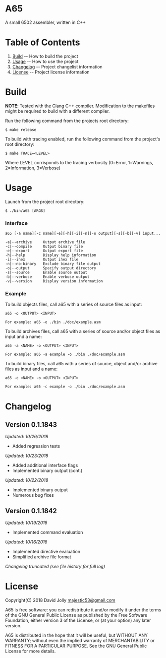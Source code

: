A65
===

A small 6502 assembler, written in C++

Table of Contents
=================

1. [Build](https://github.com/majestic53/a65#build) -- How to build the project
2. [Usage](https://github.com/majestic53/a65#usage) -- How to use the project
3. [Changelog](https://github.com/majestic53/a65#changelog) -- Project changelist information
4. [License](https://github.com/majestic53/a65#license) -- Project license information

Build
=====

__NOTE__: Tested with the Clang C++ compiler. Modification to the makefiles might be required to build with a different compiler.

Run the following command from the projects root directory:

```
$ make release
```

To build with tracing enabled, run the following command from the project's root directory:

```
$ make TRACE=<LEVEL>
```

Where LEVEL corrisponds to the tracing verbosity (0=Error, 1=Warnings, 2=Information, 3=Verbose)

Usage
=====

Launch from the project root directory:

```
$ ./bin/a65 [ARGS]
```

### Interface

```
a65 [-a name][-c name][-e][-h][-i][-n][-o output][-s][-b][-v] input...

-a|--archive     Output archive file
-c|--compile     Output binary file
-e|--export      Output export file
-h|--help        Display help information
-i|--ihex        Output ihex file
-n|--no-binary   Exclude binary file output
-o|--output      Specify output directory
-s|--source      Enable source output
-b|--verbose     Enable verbose output
-v|--version     Display version information
```

### Example

To build objects files, call a65 with a series of source files as input:

```
a65 -o <OUTPUT> <INPUT>

For example: a65 -o ./bin ./doc/example.asm
```

To build archives files, call a65 with a series of source and/or object files as input and a name:

```
a65 -a <NAME> -o <OUTPUT> <INPUT>

For example: a65 -a example -o ./bin ./doc/example.asm
```

To build binary files, call a65 with a series of source, object and/or archive files as input and a name:

```
a65 -c <NAME> -o <OUTPUT> <INPUT>

For example: a65 -c example -o ./bin ./doc/example.asm
```

Changelog
=========

Version 0.1.1843
----------------
*Updated: 10/26/2018*

* Added regression tests

*Updated: 10/23/2018*

* Added additional interface flags
* Implemented binary output (cont.)

*Updated: 10/22/2018*

* Implemented binary output
* Numerous bug fixes

Version 0.1.1842
----------------
*Updated: 10/19/2018*

* Implemented command evaluation

*Updated: 10/16/2018*

* Implemented directive evaluation
* Simplified archive file format

*Changelog truncated (see file history for full log)*

License
=======

Copyright(C) 2018 David Jolly <majestic53@gmail.com>

A65 is free software: you can redistribute it and/or modify
it under the terms of the GNU General Public License as published by
the Free Software Foundation, either version 3 of the License, or
(at your option) any later version.

A65 is distributed in the hope that it will be useful,
but WITHOUT ANY WARRANTY; without even the implied warranty of
MERCHANTABILITY or FITNESS FOR A PARTICULAR PURPOSE.  See the
GNU General Public License for more details.
